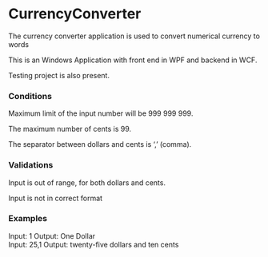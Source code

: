 # CurrencyConverter
The currency converter application is used to convert numerical currency to words

This is an Windows Application with front end in WPF and backend in WCF.

Testing project is also present.

### Conditions
Maximum limit of the input number will be 999 999 999.

The maximum number of cents is 99.

The separator between dollars and cents is ‘,’ (comma).

### Validations

Input is out of range, for both dollars and cents.

Input is not in correct format

### Examples

Input: 1                Output: One Dollar   
Input: 25,1             Output: twenty-five dollars and ten cents
